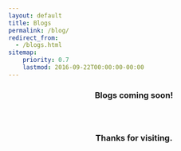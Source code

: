 ```yaml
---
layout: default
title: Blogs
permalink: /blog/
redirect_from:
  - /blogs.html
sitemap:
    priority: 0.7
    lastmod: 2016-09-22T00:00:00-00:00
---
```



<h3 align="center"> Blogs coming soon! <h3>

<br>

<h3 align="center">Thanks for visiting. <h3>
